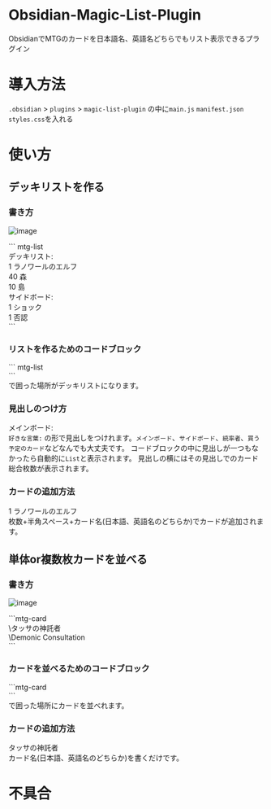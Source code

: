 # Obsidian-Magic-List-Plugin
ObsidianでMTGのカードを日本語名、英語名どちらでもリスト表示できるプラグイン

# 導入方法
`.obsidian` > `plugins` > `magic-list-plugin` の中に`main.js` `manifest.json` `styles.css`を入れる

# 使い方
## デッキリストを作る
### 書き方
![image](https://github.com/user-attachments/assets/6aeb81a7-4c1a-4148-a894-456057fa42d7)<br>

\``` mtg-list <br>
デッキリスト: <br>
1 ラノワールのエルフ <br>
40 森 <br>
10 島 <br>
サイドボード: <br>
1 ショック <br>
1 否認 <br>
\```<br>

### リストを作るためのコードブロック
\``` mtg-list<br>
\```<br>
で囲った場所がデッキリストになります。

### 見出しのつけ方
メインボード: <br>
`好きな言葉:`
の形で見出しをつけれます。`メインボード`、`サイドボード`、`統率者`、`買う予定のカード`などなんでも大丈夫です。
コードブロックの中に見出しが一つもなかったら自動的に`List`と表示されます。
見出しの横にはその見出しでのカード総合枚数が表示されます。

### カードの追加方法
1 ラノワールのエルフ <br>
枚数+半角スペース+カード名(日本語、英語名のどちらか)でカードが追加されます。

## 単体or複数枚カードを並べる
### 書き方
![image](https://github.com/user-attachments/assets/1f9ae604-801b-4bba-acf0-4a8470eaa8fd)

\```mtg-card <br>
\タッサの神託者 <br>
\Demonic Consultation <br>
\``` <br>

### カードを並べるためのコードブロック
\```mtg-card <br>
\``` <br>
で囲った場所にカードを並べれます。

### カードの追加方法
タッサの神託者 <br>
カード名(日本語、英語名のどちらか)を書くだけです。

# 不具合
